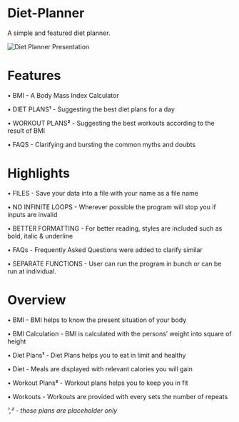 # Diet-Planner
A simple and featured diet planner.

![Diet Planner Presentation](https://user-images.githubusercontent.com/57905845/151530198-336a4438-19a0-4bf6-9d1f-40ac13de83ad.jpg)


# Features
• BMI - A Body Mass Index Calculator

• DIET PLANS**¹** - Suggesting the best diet plans for a day

• WORKOUT PLANS**²** - Suggesting the best workouts according to the result of BMI

• FAQS - Clarifying and bursting the common myths and doubts

# Highlights
• FILES - Save your data into a file with your name as a file name

• NO INFINITE LOOPS - Wherever possible the program will stop you if inputs are invalid

• BETTER FORMATTING - For better reading, styles are included such as bold, italic & underline

• FAQs - Frequently Asked Questions were added to clarify similar

• SEPARATE FUNCTIONS - User can run the program in bunch or can be run at individual.

# Overview
• BMI - BMI helps to know the present situation of your body

• BMI Calculation - BMI is calculated with the persons’ weight into square of height

• Diet Plans**¹** - Diet Plans helps you to eat in limit and healthy

• Diet - Meals are displayed with relevant calories you will gain

• Workout Plans**²** - Workout plans helps you to keep you in fit

• Workouts - Workouts are provided with every sets the number of repeats

*¹,² - those plans are placeholder only*
